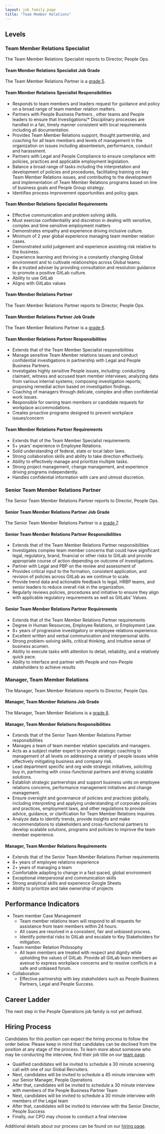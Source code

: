 ```yaml
---
layout: job_family_page
title: "Team Member Relations"
---
```


## Levels

### Team Member Relations Specialist

The Team Member Relations Specialist reports to Director, People Ops.

#### Team Member Relations Specialist Job Grade

The Team Member Relations Partner is a [grade 5](/handbook/total-rewards/compensation/compensation-calculator/#gitlab-job-grades).

#### Team Member Relations Specialist Responsibilities

* Responds to team members and leaders request for guidance and policy on a broad range of team member relation matters.  
* Partners with People Business Partners , other teams and People leaders to ensure that Investigations/* Disciplinary processes are handled in a fair, timely manner consistent with local requirements including all documentation.
* Provides Team Member Relations support, thought partnership, and coaching for all team members and levels of management in the organization on issues including absenteeism, performance, conduct and harassment.
* Partners with Legal and People Compliance to ensure compliance with policies, practices and applicable employment legislation.
* Balance a broad range of tasks including the interpretation and development of policies and procedures, facilitating training on key Team Member Relations issues, and contributing to the development and implementation of Team Member Relations programs based on line of business goals and People Group strategy.
* Identifies process improvement opportunities and policy gaps. 

#### Team Member Relations Specialist Requirements

* Effective communication and problem solving skills.
* Must exercise confidentiality and discretion in dealing with sensitive, complex and time sensitive employment matters
* Demonstrates empathy and experience driving inclusive culture.
* Minimum of 2 year global experience managing team member relation cases.
* Demonstrated solid judgement and experience assisting risk relative to the business.
* Experience learning and thriving in a constantly changing Global environment and to cultivate relationships across Global teams.
* Be a trusted adviser by providing consultation and resolution guidance to promote a positive GitLab culture.
* Ability to use GitLab
* Aligns with GitLabs values

#### Team Member Relations Partner

The Team Member Relations Partner reports to Director, People Ops.

#### Team Member Relations Partner Job Grade

The Team Member Relations Partner is a [grade 6](/handbook/total-rewards/compensation/compensation-calculator/#gitlab-job-grades).

#### Team Member Relations Partner Responsibilities

* Extends that of the Team Member Specialist responsibilities
* Manage sensitive Team Member relations issues and conduct confidential investigations in partnership with  Legal and People Business Partners.
* Investigates highly sensitive People issues, including: conducting claimant, witness and accused team member interviews; analyzing data from various internal systems; composing investigation reports; proposing remedial action based on investigation findings. 
* Coaching of managers through delicate, complex and often confidential work issues.
* Responsible for owning team members or candidate requests for workplace accommodations. 
* Creates proactive programs designed to prevent workplace issues/concern

#### Team Member Relations Partner Requirements

* Extends that of the Team Member Specialist requirements
* 5+ years’ experience in Employee Relations.
* Solid understanding  of federal, state or local labor laws.
* Strong collaboration skills and ability to take direction effectively.
* Ability to effectively manage and prioritize multiple tasks.
* Strong project management, change management, and experience driving programs independently.
* Handles confidential information with care and utmost discretion.

### Senior Team Member Relations Partner

The Senior Team Member Relations Partner reports to Director, People Ops.

#### Senior Team Member Relations Partner Job Grade

The Senior Team Member Relations Partner is a [grade 7](/handbook/total-rewards/compensation/compensation-calculator/#gitlab-job-grades).

#### Senior Team Member Relations Partner Responsibilities

* Extends that of the Team Member Relations Partner responsibilities
* Investigates complex team member concerns that could have significant legal, regulatory, brand,  financial or other risks to GitLab and provide appropriate course of action depending on outcome of investigations.
* Partner with Legal and PBP on the review and assessment of
* Provides critical input to the formation, consistent application, and revision of policies across GitLab as we continue to scale.
* Provide trend data and actionable feedback to legal, HRBP teams, and senior leaders to reduce overall risk in the organization. 
* Regularly reviews policies, procedures and initiative to ensure they align with applicable regulatory requirements as well as GitLabs’ Values.  

#### Senior Team Member Relations Partner Requirements

* Extends that of the Team Member Relations Partner requirements
* Degree in Human Resources, Employee Relations, or Employment Law.
* 8+ years of progressive investigatory or employee relations experience.
* Excellent written and verbal communication and interpersonal skills.
* Strong problem-solving skills, critical thinking, and intuitive sense of business acumen.
* Ability to execute tasks with attention to detail, reliability, and a relatively quick pace.
* Ability to interface and partner with People and non-People stakeholders to achieve results

### Manager, Team Member Relations

The Manager, Team Member Relations reports to Director, People Ops.

#### Manager, Team Member Relations Job Grade

The Manager, Team Member Relations is a [grade 8](/handbook/total-rewards/compensation/compensation-calculator/#gitlab-job-grades).

#### Manager, Team Member Relations Responsibilities

* Extends that of the Senior Team Member Relations Partner responsibilities
* Manages a team of team member relation specialists and managers.
* Acts as a subject matter expert to provide strategic coaching to management of all levels on addressing a variety of people issues while effectively mitigating business and company risk.
* Lead department specific and org wide strategic initiatives, soliciting buy in, partnering with cross-functional partners and driving scalable solutions.
* Establish strategic partnerships and support business units on employee relations concerns, performance management initiatives and change management.
* Ensure oversight and governance of policies and practices globally, including interpreting and applying understanding of corporate policies and practices, employment laws, and other regulations to provide advice, guidance, or clarification for Team Member Relations inquiries.
* Analyze data to identify trends, provide insights and make recommendations to stakeholders and cross-functional partners to develop scalable solutions, programs and policies to improve the team member experience.

#### Manager, Team Member Relations Requirements

* Extends that of the Senior Team Member Relations Partner requirements
* 8+ years of employee relations experience
* 2+ years of managing a team 
* Comfortable adapting to change in a fast-paced, global environment
* Exceptional interpersonal and communication skills
* Strong analytical skills and experience Google Sheets
* Ability to prioritize and take ownership of projects

## Performance Indicators

* Team member Case Management
   * Team member relations team will respond to all requests for assistance from team members within 24 hours. 
   * All cases are resolved in a consistent, fair and unbiased process.  
   * Identify potential risks to GitLab and escalate to Key Stakeholders for mitigation.
* Team member Relation Philosophy
   * All team members are treated with respect and dignity while upholding the values of GitLab. 
Provide all GitLab team members an avenue to express workplace concerns and to resolve conflicts in a safe and unbiased forum.
* Collaboration
   * Effective partnership with key stakeholders such as People Business Partners, Legal and People Success.  

## Career Ladder

The next step in the People Operations job family is not yet defined.

## Hiring Process

Candidates for this position can expect the hiring process to follow the order below. Please keep in mind that candidates can be declined from the position at any stage of the process. To learn more about someone who may be conducting the interview, find their job title on our [team page](/company/team/).

* Qualified candidates will be invited to schedule a 30 minute screening call with one of our Global Recruiters.
* Next, candidates will be invited to schedule a 45 minute interview with our Senior Manager, People Operations
* After that, candidates will be invited to schedule a 30 minute interview with members of the People Business Partner Team
* Next, candidates will be invited to schedule a 30 minute interview with members of the Legal team
* After that, candidates will be invited to interview with the Senior Director, People Success
* Finally, our CPO may choose to conduct a final interview

Additional details about our process can be found on our [hiring page](/handbook/hiring/).
